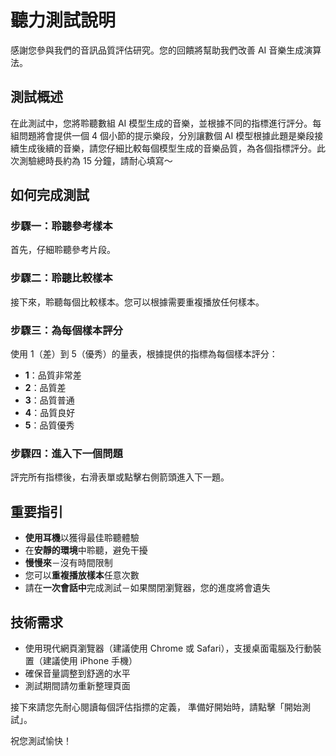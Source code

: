 # 聽力測試說明

感謝您參與我們的音訊品質評估研究。您的回饋將幫助我們改善 AI 音樂生成演算法。

## 測試概述

在此測試中，您將聆聽數組 AI 模型生成的音樂，並根據不同的指標進行評分。每組問題將會提供一個 4 個小節的提示樂段，分別讓數個 AI 模型根據此題是樂段接續生成後續的音樂，請您仔細比較每個模型生成的音樂品質，為各個指標評分。此次測驗總時長約為 15 分鐘，請耐心填寫～

## 如何完成測試

### 步驟一：聆聽參考樣本
首先，仔細聆聽參考片段。

### 步驟二：聆聽比較樣本
接下來，聆聽每個比較樣本。您可以根據需要重複播放任何樣本。

### 步驟三：為每個樣本評分
使用 1（差）到 5（優秀）的量表，根據提供的指標為每個樣本評分：

- **1**：品質非常差
- **2**：品質差
- **3**：品質普通
- **4**：品質良好
- **5**：品質優秀

### 步驟四：進入下一個問題
評完所有指標後，右滑表單或點擊右側箭頭進入下一題。

## 重要指引

- **使用耳機**以獲得最佳聆聽體驗
- 在**安靜的環境**中聆聽，避免干擾
- **慢慢來**－沒有時間限制
- 您可以**重複播放樣本**任意次數
- 請在**一次會話中**完成測試－如果關閉瀏覽器，您的進度將會遺失

## 技術需求

- 使用現代網頁瀏覽器（建議使用 Chrome 或 Safari），支援桌面電腦及行動裝置（建議使用 iPhone 手機）
- 確保音量調整到舒適的水平
- 測試期間請勿重新整理頁面

接下來請您先耐心閱讀每個評估指摽的定義，
準備好開始時，請點擊「開始測試」。

祝您測試愉快！